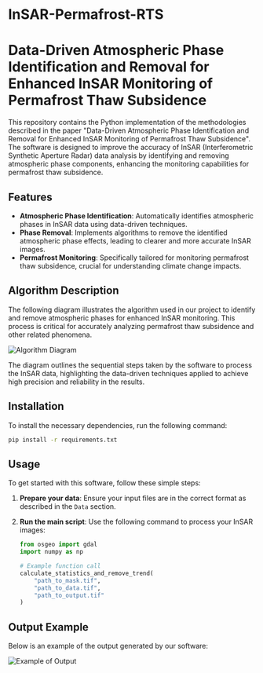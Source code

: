 # InSAR-Permafrost-RTS
# Data-Driven Atmospheric Phase Identification and Removal for Enhanced InSAR Monitoring of Permafrost Thaw Subsidence

This repository contains the Python implementation of the methodologies described in the paper "Data-Driven Atmospheric Phase Identification and Removal for Enhanced InSAR Monitoring of Permafrost Thaw Subsidence". The software is designed to improve the accuracy of InSAR (Interferometric Synthetic Aperture Radar) data analysis by identifying and removing atmospheric phase components, enhancing the monitoring capabilities for permafrost thaw subsidence.

## Features

- **Atmospheric Phase Identification**: Automatically identifies atmospheric phases in InSAR data using data-driven techniques.
- **Phase Removal**: Implements algorithms to remove the identified atmospheric phase effects, leading to clearer and more accurate InSAR images.
- **Permafrost Monitoring**: Specifically tailored for monitoring permafrost thaw subsidence, crucial for understanding climate change impacts.
## Algorithm Description

The following diagram illustrates the algorithm used in our project to identify and remove atmospheric phases for enhanced InSAR monitoring. This process is critical for accurately analyzing permafrost thaw subsidence and other related phenomena.

![Algorithm Diagram](Algorithm.png)

The diagram outlines the sequential steps taken by the software to process the InSAR data, highlighting the data-driven techniques applied to achieve high precision and reliability in the results.
## Installation

To install the necessary dependencies, run the following command:

```bash
pip install -r requirements.txt
```

## Usage

To get started with this software, follow these simple steps:

1. **Prepare your data**: Ensure your input files are in the correct format as described in the `Data` section.

2. **Run the main script**: Use the following command to process your InSAR images:

   ```python
   from osgeo import gdal
   import numpy as np

   # Example function call
   calculate_statistics_and_remove_trend(
       "path_to_mask.tif",
       "path_to_data.tif",
       "path_to_output.tif"
   )
   ```
## Output Example

Below is an example of the output generated by our software:

![Example of Output](Results.png)
